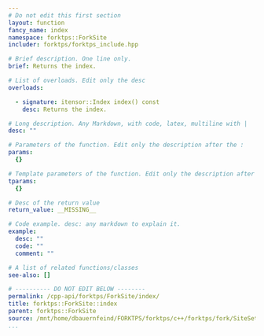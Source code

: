 ```yaml
---
# Do not edit this first section
layout: function
fancy_name: index
namespace: forktps::ForkSite
includer: forktps/forktps_include.hpp

# Brief description. One line only.
brief: Returns the index.

# List of overloads. Edit only the desc
overloads:

  - signature: itensor::Index index() const
    desc: Returns the index.

# Long description. Any Markdown, with code, latex, multiline with |
desc: ""

# Parameters of the function. Edit only the description after the :
params:
  {}

# Template parameters of the function. Edit only the description after the :
tparams:
  {}

# Desc of the return value
return_value: __MISSING__

# Code example. desc: any markdown to explain it.
example:
  desc: ""
  code: ""
  comment: ""

# A list of related functions/classes
see-also: []

# ---------- DO NOT EDIT BELOW --------
permalink: /cpp-api/forktps/ForkSite/index/
title: forktps::ForkSite::index
parent: forktps::ForkSite
source: /mnt/home/dbauernfeind/FORKTPS/forktps/c++/forktps/fork/SiteSets/ForkSite.hpp
...
```


